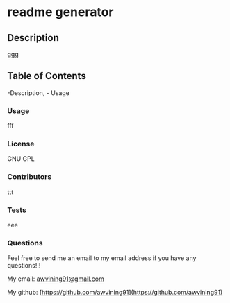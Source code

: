 
  
  # readme generator

  ## Description

  ggg

  ## Table of Contents

  -Description, - Usage

  ### Usage

  fff

  ### License

  GNU GPL

  ### Contributors

  ttt

  ### Tests

  eee

  ### Questions

  Feel free to send me an email to my email address if you have any questions!!!

  My email: [awvining91@gmail.com](mailto:awvining91@gmail.com)
  
  My github: [https://github.com/awvining91](https://github.com/awvining91)





